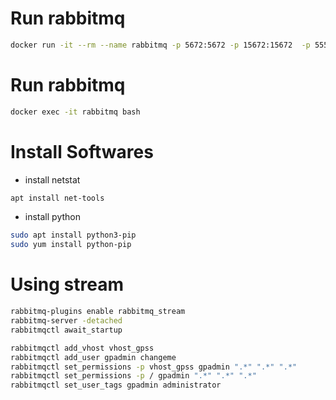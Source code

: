 # Run rabbitmq

```bash
docker run -it --rm --name rabbitmq -p 5672:5672 -p 15672:15672  -p 5552:5552 --hostname localhost rabbitmq:3.11-management
```

# Run rabbitmq

```bash
docker exec -it rabbitmq bash
```

# Install Softwares

- install netstat 
```bash
apt install net-tools
```

- install python
```bash 
sudo apt install python3-pip
sudo yum install python-pip
```

# Using stream

```bash 
rabbitmq-plugins enable rabbitmq_stream
rabbitmq-server -detached
rabbitmqctl await_startup

rabbitmqctl add_vhost vhost_gpss
rabbitmqctl add_user gpadmin changeme
rabbitmqctl set_permissions -p vhost_gpss gpadmin ".*" ".*" ".*"
rabbitmqctl set_permissions -p / gpadmin ".*" ".*" ".*"
rabbitmqctl set_user_tags gpadmin administrator
```
